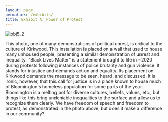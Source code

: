 ```yaml
---
layout: page
permalink: /exhibits/
title: Exhibit A: Power of Protest
---
```


![obj5_2](https://user-images.githubusercontent.com/131365205/234861286-f8e6a924-8068-40bf-b871-7ee0f4bdaa14.jpeg)



This photo, one of many demonstrations of political unrest, is critical to the culture of Kirkwood. This installation is placed on a wall that used to house many unhoused people, presenting a similar demonstration of unrest and inequality. "Black Lives Matter" is a statement brought to life in ~2020 during protests following instances of police brutality and gun violence. It stands for injustice and demands action and equality. Its placement on Kirkwood demands the message to be seen, heard, and discussed. It is ironic, however, that this call for justice is in a place known to house much of Bloomington's homeless population for some parts of the year. Bloomington is a melting pot for diverse cultures, beliefs, values, etc., but things like this bring undeniable inequalities to the surface and allow us to recognize them clearly. We have freedom of speech and freedom to protest, as demonstrated in the photo above, but does it make a difference in our community?
